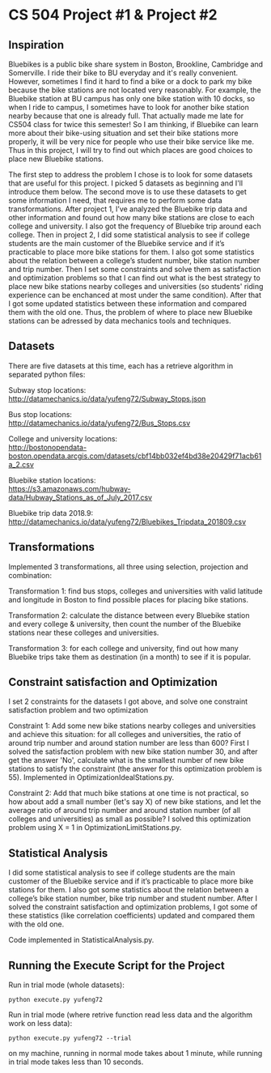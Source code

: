 <h1>CS 504 Project #1 & Project #2</h1>

<h2>Inspiration</h2>

Bluebikes is a public bike share system in Boston, Brookline, Cambridge and Somerville. I ride their bike to BU everyday and it's really convenient. However, sometimes I find it hard to find a bike or a dock to park my bike because the bike stations are not located very reasonably. For example, the Bluebike station at BU campus has only one bike station with 10 docks, so when I ride to campus, I sometimes have to look for another bike station nearby because that one is already full. That actually made me late for CS504 class for twice this semester! So I am thinking, if Bluebike can learn more about their bike-using situation and set their bike stations more properly, it will be very nice for people who use their bike service like me. Thus in this project, I will try to find out which places are good choices to place new Bluebike stations.

The first step to address the problem I chose is to look for some datasets that are useful for this project. I picked 5 datasets as beginning and I'll introduce them below. The second move is to use these datasets to get some information I need, that requires me to perform some data transformations. After project 1, I’ve analyzed the Bluebike trip data and other information and found out how many bike stations are close to each college and university. I also got the frequency of Bluebike trip around each college. Then in project 2, I did some statistical analysis to see if college students are the main customer of the Bluebike service and if it’s practicable to place more bike stations for them. I also got some statistics about the relation between a college’s student number, bike station number and trip number. Then I set some constraints and solve them as satisfaction and optimization problems so that I can find out what is the best strategy to place new bike stations nearby colleges and universities (so students' riding experience can be enchanced at most under the same condition). After that I got some updated statistics between these information and compared them with the old one. Thus, the problem of where to place new Bluebike stations can be adressed by data mechanics tools and techniques.

<h2>Datasets</h2>
There are five datasets at this time, each has a retrieve algorithm in separated python files:

Subway stop locations:<br>
http://datamechanics.io/data/yufeng72/Subway_Stops.json

Bus stop locations:<br>
http://datamechanics.io/data/yufeng72/Bus_Stops.csv

College and university locations:<br>
http://bostonopendata-boston.opendata.arcgis.com/datasets/cbf14bb032ef4bd38e20429f71acb61a_2.csv

Bluebike station locations:<br>
https://s3.amazonaws.com/hubway-data/Hubway_Stations_as_of_July_2017.csv

Bluebike trip data 2018.9:<br>
http://datamechanics.io/data/yufeng72/Bluebikes_Tripdata_201809.csv

<h2>Transformations</h2>

Implemented 3 transformations, all three using selection, projection and combination:

Transformation 1: find bus stops, colleges and universities with valid latitude and longitude in Boston to find possible places for placing bike stations.

Transformation 2: calculate the distance between every Bluebike station and every college & university, then count the number of the Bluebike stations near these colleges and universities.

Transformation 3: for each college and university, find out how many Bluebike trips take them as destination (in a month) to see if it is popular.

<h2>Constraint satisfaction and Optimization</h2>

I set 2 constraints for the datasets I got above, and solve one constraint satisfaction problem and two optimization

Constraint 1: Add some new bike stations nearby colleges and universities and achieve this situation: for all colleges and universities, the ratio of around trip number and around station number are less than 600? First I solved the satisfaction problem with new bike station number 30, and after get the answer 'No', calculate what is the smallest number of new bike stations to satisfy the constraint (the answer for this optimization problem is 55). Implemented in OptimizationIdealStations.py.

Constraint 2: Add that much bike stations at one time is not practical, so how about add a small number (let's say X) of new bike stations, and let the average ratio of around trip number and around station number (of all colleges and universities) as small as possible? I solved this optimization problem using X = 1 in OptimizationLimitStations.py.

<h2>Statistical Analysis</h2>

I did some statistical analysis to see if college students are the main customer of the Bluebike service and if it’s practicable to place more bike stations for them. I also got some statistics about the relation between a college’s bike station number, bike trip number and student number. After I solved the constraint satisfaction and optimization problems, I got some of these statistics (like correlation coefficients) updated and compared them with the old one.

Code implemented in StatisticalAnalysis.py.

<h2>Running the Execute Script for the Project</h2>

Run in trial mode (whole datasets):
```
python execute.py yufeng72
```
Run in trial mode (where retrive function read less data and the algorithm work on less data):
```
python execute.py yufeng72 --trial
```
on my machine, running in normal mode takes about 1 minute, while running in trial mode takes less than 10 seconds.

